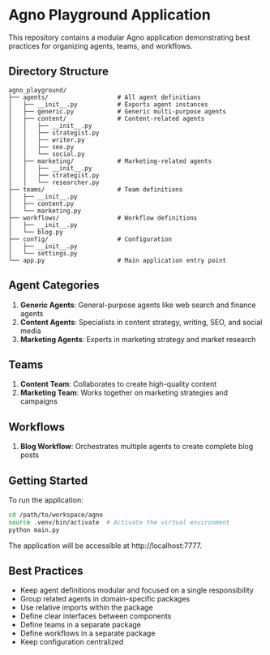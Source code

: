 # Agno Playground Application

This repository contains a modular Agno application demonstrating best practices for organizing agents, teams, and workflows.

## Directory Structure

```
agno_playground/
├── agents/                   # All agent definitions
│   ├── __init__.py           # Exports agent instances
│   ├── generic.py            # Generic multi-purpose agents
│   ├── content/              # Content-related agents
│   │   ├── __init__.py
│   │   ├── strategist.py
│   │   ├── writer.py
│   │   ├── seo.py
│   │   └── social.py
│   ├── marketing/            # Marketing-related agents
│   │   ├── __init__.py
│   │   ├── strategist.py
│   │   └── researcher.py
├── teams/                    # Team definitions
│   ├── __init__.py
│   ├── content.py
│   └── marketing.py
├── workflows/                # Workflow definitions
│   ├── __init__.py
│   └── blog.py
├── config/                   # Configuration
│   ├── __init__.py
│   └── settings.py
└── app.py                    # Main application entry point
```

## Agent Categories

1. **Generic Agents**: General-purpose agents like web search and finance agents
2. **Content Agents**: Specialists in content strategy, writing, SEO, and social media
3. **Marketing Agents**: Experts in marketing strategy and market research

## Teams

1. **Content Team**: Collaborates to create high-quality content
2. **Marketing Team**: Works together on marketing strategies and campaigns

## Workflows

1. **Blog Workflow**: Orchestrates multiple agents to create complete blog posts

## Getting Started

To run the application:

```bash
cd /path/to/workspace/agno
source .venv/bin/activate  # Activate the virtual environment
python main.py
```

The application will be accessible at http://localhost:7777.

## Best Practices

- Keep agent definitions modular and focused on a single responsibility
- Group related agents in domain-specific packages
- Use relative imports within the package
- Define clear interfaces between components
- Define teams in a separate package
- Define workflows in a separate package
- Keep configuration centralized
